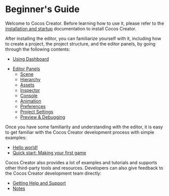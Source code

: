 # Beginner's Guide

Welcome to Cocos Creator. Before learning how to use it, please refer to the [installation and startup](install/index.md) documentation to install Cocos Creator.

After installing the editor, you can familiarize yourself with it, including how to create a project, the project structure, and the editor panels, by going through the following contents:

- [Using Dashboard](dashboard/index.md)
<!--- [Project Structure](project-structure/index.md)-->
- [Editor Panels](../editor/index.md)
    - [Scene](../editor/scene/index.md)
    - [Hierarchy](../editor/hierarchy/index.md)
    - [Assets](../editor/assets/index.md)
    - [Inspector](../editor/inspector/index.md)
    - [Console](../editor/console/index.md)
    - [Animation](../editor/animation/index.md)
    - [Preferences](../editor/preferences/index.md)
    - [Project Settings](../editor/project/index.md)
    <!--- [Editor Layout](../editor/editor-layout/index.md)-->
    - [Preview & Debugging](../editor/preview/index.md)

Once you have some familiarity and understanding with the editor, it is easy to get familiar with the Cocos Creator development process with simple examples:

- [Hello world!](helloworld/index.md)
- [Quick start: Making your first game](first-game/index.md)

Cocos Creator also provides a lot of examples and tutorials and supports other third-party tools and resources. Developers can also give feedback to the Cocos Creator development team directly:

- [Getting Help and Support](support.md)
- [Notes](attention/index.md)
